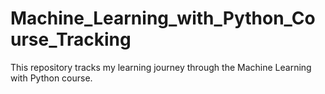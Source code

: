 # Machine_Learning_with_Python_Course_Tracking
This repository tracks my learning journey through the Machine Learning with Python course.

